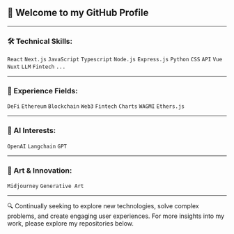 ## 👋 Welcome to my GitHub Profile

---

### 🛠️ Technical Skills:

`React` `Next.js` `JavaScript` `Typescript` `Node.js` `Express.js` `Python` `CSS` `API` `Vue` `Nuxt` `LLM` `Fintech` `...`

---

### 💼 Experience Fields:

`DeFi` `Ethereum` `Blockchain` `Web3` `Fintech` `Charts` `WAGMI` `Ethers.js`

---

### 🧠 AI Interests:

`OpenAI` `Langchain` `GPT` 

---

### 🎨 Art & Innovation:

`Midjourney` `Generative Art`

---

🔍 Continually seeking to explore new technologies, solve complex problems, and create engaging user experiences. For more insights into my work, please explore my repositories below.
